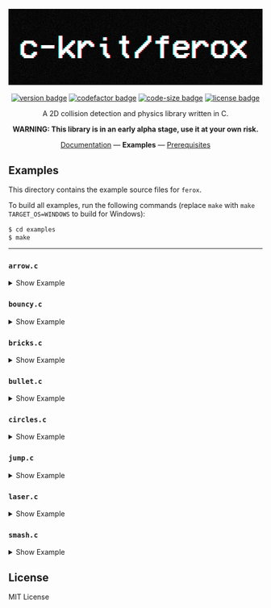 <div align="center">

<img src="https://raw.githubusercontent.com/c-krit/ferox/main/examples/res/images/logo.png" alt="c-krit/ferox"><br>

[![version badge](https://img.shields.io/github/v/release/c-krit/ferox?include_prereleases)](https://github.com/c-krit/ferox/releases)
[![codefactor badge](https://www.codefactor.io/repository/github/c-krit/ferox/badge)](https://www.codefactor.io/repository/github/c-krit/ferox)
[![code-size badge](https://img.shields.io/github/languages/code-size/c-krit/ferox?color=brightgreen)](https://github.com/c-krit/ferox)
[![license badge](https://img.shields.io/github/license/c-krit/ferox)](https://github.com/c-krit/ferox/blob/main/LICENSE)

A 2D collision detection and physics library written in C.

**WARNING: This library is in an early alpha stage, use it at your own risk.**

[Documentation](https://github.com/c-krit/ferox/wiki) &mdash;
**Examples** &mdash;
[Prerequisites](#prerequisites)

</div>

## Examples

This directory contains the example source files for `ferox`.

To build all examples, run the following commands (replace `make` with `make TARGET_OS=WINDOWS` to build for Windows):

```console
$ cd examples
$ make
```

---

### `arrow.c`

<details>
  <summary>Show Example</summary>

  <img src="res/images/arrow.gif" width="640" alt="arrow.c">
</details>

### `bouncy.c`

<details>
  <summary>Show Example</summary>

  <img src="res/images/bouncy.gif" width="640" alt="bouncy.c">
</details>

### `bricks.c`

<details>
  <summary>Show Example</summary>

  <img src="res/images/bricks.gif" width="640" alt="bricks.c">
</details>

### `bullet.c`

<details>
  <summary>Show Example</summary>

  <img src="res/images/bullet.gif" width="640" alt="bullet.c">
</details>

### `circles.c`

<details>
  <summary>Show Example</summary>

  <img src="res/images/circles.gif" width="640" alt="circles.c">
</details>

### `jump.c`

<details>
  <summary>Show Example</summary>

  <img src="res/images/jump.gif" width="640" alt="jump.c">
</details>

### `laser.c`

<details>
  <summary>Show Example</summary>

  <img src="res/images/laser.gif" width="640" alt="laser.c">
</details>

### `smash.c`

<details>
  <summary>Show Example</summary>

  <img src="res/images/smash.gif" width="640" alt="smash.c">
</details>

## License

MIT License
